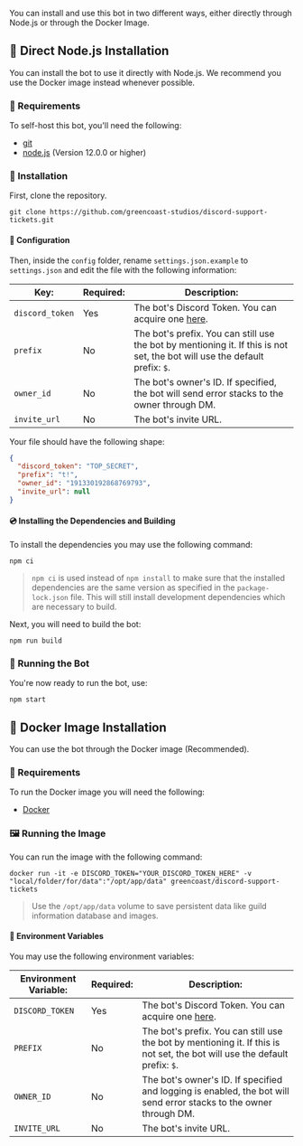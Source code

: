 You can install and use this bot in two different ways, either directly through Node.js or through the Docker Image.

## :green_book: Direct Node.js Installation

You can install the bot to use it directly with Node.js. We recommend you use the Docker image instead whenever possible.

### :pencil: Requirements

To self-host this bot, you'll need the following:

* [git](https://git-scm.com/)
* [node.js](https://nodejs.org/en/) (Version 12.0.0 or higher)

### :hammer: Installation

First, clone the repository.

``` text
git clone https://github.com/greencoast-studios/discord-support-tickets.git
```

#### :triangular_ruler: Configuration

Then, inside the `config` folder, rename `settings.json.example` to `settings.json` and edit the file with the following information:

| **Key:**        | **Required:** | **Description:**                                                                                                            |
|-----------------|---------------|-----------------------------------------------------------------------------------------------------------------------------|
| `discord_token` | Yes           | The bot's Discord Token. You can acquire one [here](https://discord.com/developers/applications).                           |
| `prefix`        | No            | The bot's prefix. You can still use the bot by mentioning it. If this is not set, the bot will use the default prefix: `$`. |
| `owner_id`      | No            | The bot's owner's ID. If specified, the bot will send error stacks to the owner through DM.                                 |
| `invite_url`    | No            | The bot's invite URL.                                                                                                       |

Your file should have the following shape:

``` json
{
  "discord_token": "TOP_SECRET",
  "prefix": "t!",
  "owner_id": "191330192868769793",
  "invite_url": null
}
```

#### :cd: Installing the Dependencies and Building

To install the dependencies you may use the following command:

``` text
npm ci
```

> `npm ci` is used instead of `npm install` to make sure that the installed dependencies are the same version as specified in the `package-lock.json` file.
> This will still install development dependencies which are necessary to build.

Next, you will need to build the bot:

``` text
npm run build
```

### :tada: Running the Bot

You're now ready to run the bot, use:

``` text
npm start
```

## :whale: Docker Image Installation

You can use the bot through the Docker image (Recommended).

### :pencil: Requirements

To run the Docker image you will need the following:

* [Docker](https://www.docker.com/)

### :framed_picture: Running the Image

You can run the image with the following command:

``` text
docker run -it -e DISCORD_TOKEN="YOUR_DISCORD_TOKEN_HERE" -v "local/folder/for/data":"/opt/app/data" greencoast/discord-support-tickets
```

> Use the `/opt/app/data` volume to save persistent data like guild information database and images.

#### :floppy_disk: Environment Variables

You may use the following environment variables:

| **Environment Variable:**        | **Required:** | **Description:**                                                                                                            |
|----------------------------------|---------------|-----------------------------------------------------------------------------------------------------------------------------|
| `DISCORD_TOKEN`                  | Yes           | The bot's Discord Token. You can acquire one [here](https://discord.com/developers/applications).                           |
| `PREFIX`                         | No            | The bot's prefix. You can still use the bot by mentioning it. If this is not set, the bot will use the default prefix: `$`. |
| `OWNER_ID`                       | No            | The bot's owner's ID. If specified and logging is enabled, the bot will send error stacks to the owner through DM.          |
| `INVITE_URL`                     | No            | The bot's invite URL.                                                                                                       |
